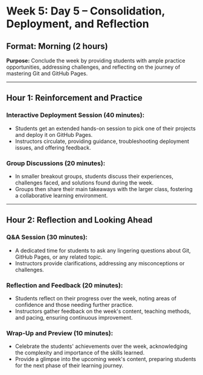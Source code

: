 # Week 5: Day 5 – Consolidation, Deployment, and Reflection

## Format: Morning (2 hours)

**Purpose:** Conclude the week by providing students with ample practice opportunities, addressing challenges, and reflecting on the journey of mastering Git and GitHub Pages.

---

## Hour 1: Reinforcement and Practice

### Interactive Deployment Session (40 minutes):

- Students get an extended hands-on session to pick one of their projects and deploy it on GitHub Pages.
- Instructors circulate, providing guidance, troubleshooting deployment issues, and offering feedback.

### Group Discussions (20 minutes):

- In smaller breakout groups, students discuss their experiences, challenges faced, and solutions found during the week.
- Groups then share their main takeaways with the larger class, fostering a collaborative learning environment.

---

## Hour 2: Reflection and Looking Ahead

### Q&A Session (30 minutes):

- A dedicated time for students to ask any lingering questions about Git, GitHub Pages, or any related topic.
- Instructors provide clarifications, addressing any misconceptions or challenges.

### Reflection and Feedback (20 minutes):

- Students reflect on their progress over the week, noting areas of confidence and those needing further practice.
- Instructors gather feedback on the week's content, teaching methods, and pacing, ensuring continuous improvement.

### Wrap-Up and Preview (10 minutes):

- Celebrate the students' achievements over the week, acknowledging the complexity and importance of the skills learned.
- Provide a glimpse into the upcoming week's content, preparing students for the next phase of their learning journey.
